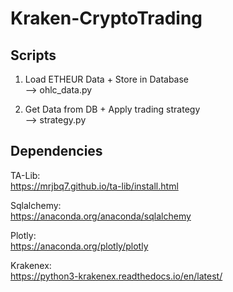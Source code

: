 # Kraken-CryptoTrading
## Scripts

1. Load ETHEUR Data + Store in Database<br>
    --> ohlc_data.py

2. Get Data from DB + Apply trading strategy<br>
    --> strategy.py 

## Dependencies

TA-Lib:<br>
https://mrjbq7.github.io/ta-lib/install.html

Sqlalchemy:<br>
https://anaconda.org/anaconda/sqlalchemy

Plotly:<br>
https://anaconda.org/plotly/plotly

Krakenex:<br>
https://python3-krakenex.readthedocs.io/en/latest/

